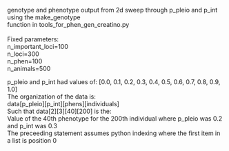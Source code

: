 genotype and phenotype output from 2d sweep through p_pleio and p_int using the make_genotype <br /> 
function in tools_for_phen_gen_creatino.py <br />
<br />
Fixed parameters: <br />
n_important_loci=100 <br />
n_loci=300 <br />
n_phen=100 <br />
n_animals=500 <br />

p_pleio and p_int had values of: [0.0, 0.1, 0.2, 0.3, 0.4, 0.5, 0.6, 0.7, 0.8, 0.9, 1.0] <br />
The organization of the data is: <br />
data[p_pleio][p_int][phens][individuals] <br />
Such that data[2][3][40][200] is the: <br />
Value of the 40th phenotype for the 200th individual where p_pleio was 0.2 and p_int was 0.3 <br />
The preceeding statement assumes python indexing where the first item in a list is position 0<br />
